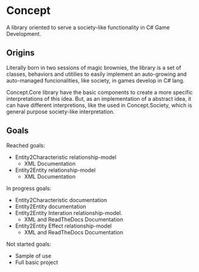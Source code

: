 # Concept
A library oriented to serve a society-like functionality in C# Game Development.

## Origins
Literally born in two sessions of magic brownies, the library is a set of classes, behaviors and utitilies to easily implement an auto-growing and auto-managed funcionalities, like society, in games develop in C# lang.

Concept.Core library have the basic components to create a more specific interpretations of this idea. But, as an implementation of a abstract idea, it can have different interpretions, like the used in Concept.Society, which is general purpose society-like interpretation.

## Goals
Reached goals:
- Entity2Characteristic relationship-model
  - XML Documentation
- Entity2Entity relationship-model
  - XML Documentation

In progress goals:
- Entity2Characteristic documentation
- Entity2Entity documentation
- Entity2Entity Interation relationship-model.
  - XML and ReadTheDocs Documentation
- Entity2Entity Effect relationship-model
  - XML and ReadTheDocs Documentation

Not started goals:
- Sample of use
- Full basic project
